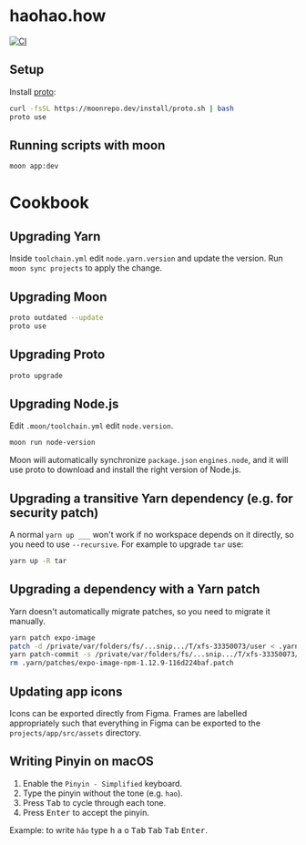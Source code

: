 # haohao.how

[![CI](https://github.com/bradleyayers/haohaohow/actions/workflows/release.yml/badge.svg)](https://github.com/bradleyayers/haohaohow/actions/workflows/release.yml)

## Setup

Install [proto](https://moonrepo.dev/proto):

```sh
curl -fsSL https://moonrepo.dev/install/proto.sh | bash
proto use
```

## Running scripts with moon

```sh
moon app:dev
```

# Cookbook

## Upgrading Yarn

Inside `toolchain.yml` edit `node.yarn.version` and update the version. Run
`moon sync projects` to apply the change.

## Upgrading Moon

```sh
proto outdated --update
proto use
```

## Upgrading Proto

```sh
proto upgrade
```

## Upgrading Node.js

Edit `.moon/toolchain.yml` edit `node.version`.

```sh
moon run node-version
```

Moon will automatically synchronize `package.json` `engines.node`, and it will
use proto to download and install the right version of Node.js.

## Upgrading a transitive Yarn dependency (e.g. for security patch)

A normal `yarn up ___` won't work if no workspace depends on it directly, so you
need to use `--recursive`. For example to upgrade `tar` use:

```sh
yarn up -R tar
```

## Upgrading a dependency with a Yarn patch

Yarn doesn't automatically migrate patches, so you need to migrate it manually.

```sh
yarn patch expo-image
patch -d /private/var/folders/fs/...snip.../T/xfs-33350073/user < .yarn/patches/expo-image-npm-1.12.9-116d224baf.patch
yarn patch-commit -s /private/var/folders/fs/...snip.../T/xfs-33350073/user
rm .yarn/patches/expo-image-npm-1.12.9-116d224baf.patch
```

## Updating app icons

Icons can be exported directly from Figma. Frames are labelled appropriately
such that everything in Figma can be exported to the
`projects/app/src/assets` directory.

## Writing Pinyin on macOS

1. Enable the `Pinyin - Simplified` keyboard.
1. Type the pinyin without the tone (e.g. `hao`).
1. Press <kbd>Tab</kbd> to cycle through each tone.
1. Press <kbd>Enter</kbd> to accept the pinyin.

Example: to write `hǎo` type <kbd>h</kbd> <kbd>a</kbd> <kbd>o</kbd> <kbd>Tab</kbd> <kbd>Tab</kbd> <kbd>Tab</kbd> <kbd>Enter</kbd>.
